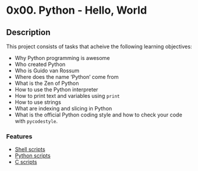 # 0x00. Python - Hello, World
## Description
This project consists of tasks that acheive the following learning objectives:

* Why Python programming is awesome
* Who created Python 
* Who is Guido van Rossum
* Where does the name ‘Python’ come from
* What is the Zen of Python
* How to use the Python interpreter
* How to print text and variables using `print`
* How to use strings
* What are indexing and slicing in Python
* What is the official Python coding style and how to check your code with `pycodestyle`.

### Features
* [Shell scripts](https://github.com/Samuel-IG16/alx-higher_level_programming#readme)
* [Python scripts](https://github.com/Samuel-IG16/alx-higher_level_programming#readme)
* [C scripts](https://github.com/Samuel-IG16/alx-higher_level_programming#readme)
